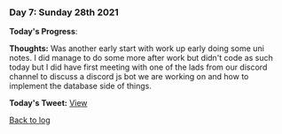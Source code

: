 ### Day 7: Sunday 28th 2021

**Today's Progress**:   

**Thoughts:** Was another early start with work up early doing some uni notes.  I did manage to do some more after work but didn't code as such today but I did have first meeting with one of the lads from our discord channel to discuss a discord js bot we are working on and how to implement the database side of things.  


**Today's Tweet:** [View](https://twitter.com/MrAldoJack/status/1464359872041000962)

[Back to log](/log.md)
